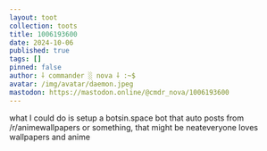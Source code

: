 ```yaml
---
layout: toot
collection: toots
title: 1006193600
date: 2024-10-06
published: true
tags: []
pinned: false
author: ⸸ commander ░ nova ⸸ :~$
avatar: /img/avatar/daemon.jpeg
mastodon: https://mastodon.online/@cmdr_nova/1006193600
---
```


what I could do is setup a botsin.space bot that auto posts from /r/animewallpapers or something, that might be neateveryone loves wallpapers and anime
